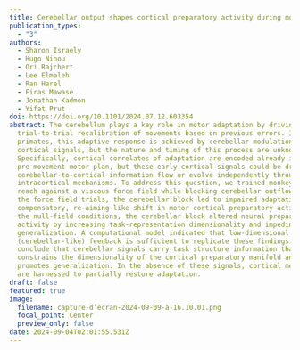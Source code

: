 ```yaml
---
title: Cerebellar output shapes cortical preparatory activity during motor adaptation
publication_types:
  - "3"
authors:
  - Sharon Israely
  - Hugo Ninou
  - Ori Rajchert
  - Lee Elmaleh
  - Ran Harel
  - Firas Mawase
  - Jonathan Kadmon
  - Yifat Prut
doi: https://doi.org/10.1101/2024.07.12.603354
abstract: The cerebellum plays a key role in motor adaptation by driving
  trial-to-trial recalibration of movements based on previous errors. In
  primates, this adaptive response is achieved by cerebellar modulation of motor
  cortical signals, but the nature and timing of this process are unknown.
  Specifically, cortical correlates of adaptation are encoded already in the
  pre-movement motor plan, but these early cortical signals could be driven by a
  cerebellar-to-cortical information flow or evolve independently through
  intracortical mechanisms. To address this question, we trained monkeys to
  reach against a viscous force field while blocking cerebellar outflow. During
  the force field trials, the cerebellar block led to impaired adaptation and a
  compensatory, re-aiming-like shift in motor cortical preparatory activity. In
  the null-field conditions, the cerebellar block altered neural preparatory
  activity by increasing task-representation dimensionality and impeding
  generalization. A computational model indicated that low-dimensional
  (cerebellar-like) feedback is sufficient to replicate these findings.  We
  conclude that cerebellar signals carry task structure information that
  constrains the dimensionality of the cortical preparatory manifold and
  promotes generalization. In the absence of these signals, cortical mechanisms
  are harnessed to partially restore adaptation.
draft: false
featured: true
image:
  filename: capture-d’écran-2024-09-09-à-16.10.01.png
  focal_point: Center
  preview_only: false
date: 2024-09-04T02:01:55.531Z
---
```

